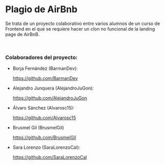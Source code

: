 <h1>Plagio de AirBnb</h1>
<p>Se trata de un proyecto colaborativo entre varios alumnos de un curso de Frontend en el que se requiere hacer un clon no funcional de la landing page de AirBnB.</p>
<br>
<h3>Colaboradores del proyecto:</h3>
<ul>
<li>Borja Fernández (BarmanDev):

https://github.com/BarmanDev</li>

<li>Alejandro Junquera (AlejandroJuGon):

https://github.com/AlejandroJuGon</li>

<li>Álvaro Sánchez (Alvarosc15):</li>

https://github.com/Alvarosc15

<li>Brusmel Gil (BrusmelGil)</li>

https://github.com/BrusmelGil

<li>Sara Lorenzo (SaraLorenzoCal):

 https://github.com/SaraLorenzoCal</li>

